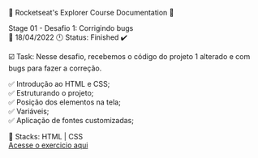 🚀 Rocketseat's Explorer Course Documentation 📁

Stage 01 - Desafio 1: Corrigindo bugs<br> 
📅 18/04/2022 🕛 Status: Finished ✔️

☑️ Task: Nesse desafio, recebemos o código do projeto 1 alterado e com bugs para fazer a correção.

✅ Introdução ao HTML e CSS;<br>
✅ Estruturando o projeto;<br>
✅ Posição dos elementos na tela;<br> 
✅ Variáveis;<br>
✅ Aplicação de fontes customizadas;<br>

📌 Stacks: HTML | CSS<br>
<a href="https://gabriel-adsv.github.io/projeto01/" target="_blank">Acesse o exercicio aqui</a>
